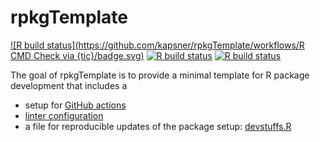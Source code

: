 # rpkgTemplate

<!-- badges: start -->
[![R build status](https://github.com/kapsner/rpkgTemplate/workflows/R CMD Check via {tic}/badge.svg)](https://github.com/kapsner/rpkgTemplate/actions)
[![R build status](https://github.com/kapsner/rpkgTemplate/workflows/lint/badge.svg)](https://github.com/kapsner/rpkgTemplate/actions)
[![R build status](https://github.com/kapsner/rpkgTemplate/workflows/test-coverage/badge.svg)](https://github.com/kapsner/rpkgTemplate/actions)
<!-- badges: end -->

The goal of rpkgTemplate is to provide a minimal template for R package development that includes a

- setup for [GitHub actions](.github/workflows)
- [linter configuration](.lintr)
- a file for reproducible updates of the package setup: [devstuffs.R](./data-raw/devstuffs.R)
